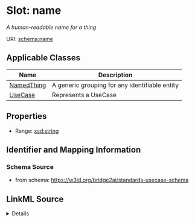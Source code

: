 # Slot: name
_A human-readable name for a thing_


URI: [schema:name](http://schema.org/name)



<!-- no inheritance hierarchy -->




## Applicable Classes

| Name | Description |
| --- | --- |
[NamedThing](NamedThing.md) | A generic grouping for any identifiable entity
[UseCase](UseCase.md) | Represents a UseCase






## Properties

* Range: [xsd:string](xsd:string)







## Identifier and Mapping Information







### Schema Source


* from schema: https://w3id.org/bridge2ai/standards-usecase-schema




## LinkML Source

<details>
```yaml
name: name
description: A human-readable name for a thing
from_schema: https://w3id.org/bridge2ai/standards-usecase-schema
rank: 1000
slot_uri: schema:name
alias: name
domain_of:
- NamedThing
range: string

```
</details>